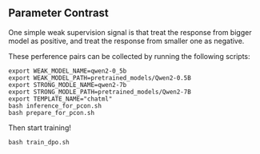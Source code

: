 ## Parameter Contrast

One simple weak supervision signal is that treat the response from bigger model as positive, and treat the response from smaller one as negative.

These perference pairs can be collected by running the following scripts:

```
export WEAK_MODEL_NAME=qwen2-0_5b
export WEAK_MODEL_PATH=pretrained_models/Qwen2-0.5B
export STRONG_MODLE_NAME=qwen2-7b
export STRONG_MODLE_PATH=pretrained_models/Qwen2-7B
export TEMPLATE_NAME="chatml"
bash inference_for_pcon.sh
bash prepare_for_pcon.sh
```

Then start training!

```
bash train_dpo.sh
```